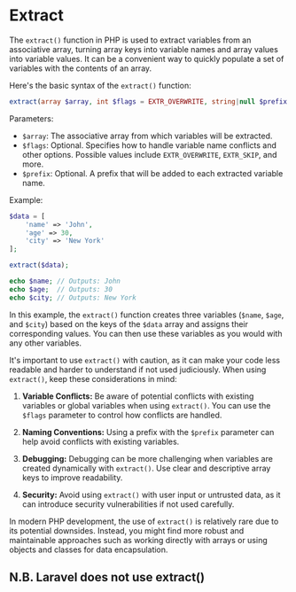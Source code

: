 # Extract
The `extract()` function in PHP is used to extract variables from an associative array, turning array keys into variable names and array values into variable values. It can be a convenient way to quickly populate a set of variables with the contents of an array.

Here's the basic syntax of the `extract()` function:

```php
extract(array $array, int $flags = EXTR_OVERWRITE, string|null $prefix = null);
```

Parameters:
- `$array`: The associative array from which variables will be extracted.
- `$flags`: Optional. Specifies how to handle variable name conflicts and other options. Possible values include `EXTR_OVERWRITE`, `EXTR_SKIP`, and more.
- `$prefix`: Optional. A prefix that will be added to each extracted variable name.

Example:
```php
$data = [
    'name' => 'John',
    'age' => 30,
    'city' => 'New York'
];

extract($data);

echo $name; // Outputs: John
echo $age;  // Outputs: 30
echo $city; // Outputs: New York
```

In this example, the `extract()` function creates three variables (`$name`, `$age`, and `$city`) based on the keys of the `$data` array and assigns their corresponding values. You can then use these variables as you would with any other variables.

It's important to use `extract()` with caution, as it can make your code less readable and harder to understand if not used judiciously. When using `extract()`, keep these considerations in mind:

1. **Variable Conflicts:** Be aware of potential conflicts with existing variables or global variables when using `extract()`. You can use the `$flags` parameter to control how conflicts are handled.

2. **Naming Conventions:** Using a prefix with the `$prefix` parameter can help avoid conflicts with existing variables.

3. **Debugging:** Debugging can be more challenging when variables are created dynamically with `extract()`. Use clear and descriptive array keys to improve readability.

4. **Security:** Avoid using `extract()` with user input or untrusted data, as it can introduce security vulnerabilities if not used carefully.

In modern PHP development, the use of `extract()` is relatively rare due to its potential downsides. Instead, you might find more robust and maintainable approaches such as working directly with arrays or using objects and classes for data encapsulation.

## N.B. Laravel does not use extract() 